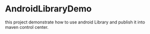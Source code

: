 # AndroidLibraryDemo
this project demonstrate how to use android Library and publish it into maven control center.
